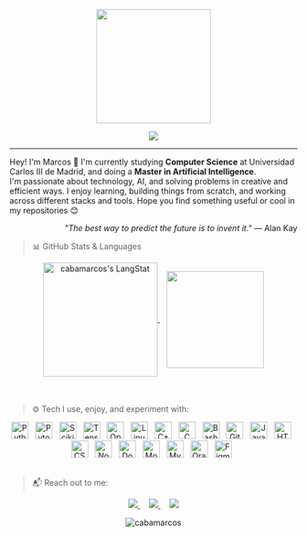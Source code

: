 <!-- Presentation section -->
<p align="center">
  <img src="https://raw.githubusercontent.com/cabamarcos/cabamarcos/main/logo/preview.png" width="200">
</p>

<p align="center">
  <!-- Typing SVG by DenverCoder1 - https://github.com/DenverCoder1/readme-typing-svg -->
  <a href="https://github.com/DenverCoder1/readme-typing-svg">
    <img src="https://readme-typing-svg.demolab.com/?lines=Computer%20Science%20Student;AI%20Master%20Student;Always%20curious%20about%20tech&font=Fira%20Code&center=true&width=440&height=45&color=30C9A7&vCenter=true&pause=1000&size=22" />
  </a>
</p>

---

<!-- Bio section -->
Hey! I'm Marcos 👋 I'm currently studying **Computer Science** at Universidad Carlos III de Madrid, and doing a **Master in Artificial Intelligence**.  
I'm passionate about technology, AI, and solving problems in creative and efficient ways. I enjoy learning, building things from scratch, and working across different stacks and tools. Hope you find something useful or cool in my repositories 😊

<p align="right"><i>"The best way to predict the future is to invent it."</i> — Alan Kay</p>

<!-- Stats section -->
> 📊 GitHub Stats & Languages
>

<div align="center">
  <a href="https://github.com/cabamarcos?tab=repositories">
    <picture>
      <source
        srcset="https://github-readme-stats.vercel.app/api?username=cabamarcos&show_icons=true&theme=radical"
        media="(prefers-color-scheme: dark)"
      />
      <source
        srcset="https://github-readme-stats.vercel.app/api?username=cabamarcos&show_icons=true&theme=vue"
        media="(prefers-color-scheme: light), (prefers-color-scheme: no-preference)"
      />
        <img height=200 align="center" src="https://github-readme-streak-stats.herokuapp.com/?user=cabamarcos&theme=rising-sun&title_color=e1dad4&text_color=e1dad4&icon_color=e1dad4&include_all_commits=true&hide_border=true" alt="cabamarcos's LangStat" />
    </picture>
  </a>
  &nbsp;&nbsp;
  <a href="https://github.com/cabamarcos?tab=repositories">
    <picture>
      <source
        srcset="https://github-readme-stats.vercel.app/api/top-langs/?username=cabamarcos&layout=compact&theme=radical&hide=jupyter%20notebook"
        media="(prefers-color-scheme: dark)"
      />
      <source
        srcset="https://github-readme-stats.vercel.app/api/top-langs/?username=cabamarcos&layout=compact&theme=vue"
        media="(prefers-color-scheme: light), (prefers-color-scheme: no-preference)"
      />
        <img height=170 align="center" src="https://github-readme-stats.vercel.app/api/top-langs/?username=cabamarcos&layout=compact" />
    </picture>
  </a>
</div>
<br />
<br />

<!-- Tools section -->
> ⚙️ Tech I use, enjoy, and experiment with:
>
<div align="center">
  <img alt="Python" width="30px" src="https://cdn.jsdelivr.net/gh/devicons/devicon/icons/python/python-original.svg" />&nbsp;&nbsp;
  <img alt="Pytorch" width="30px" src="https://www.vectorlogo.zone/logos/pytorch/pytorch-icon.svg" />&nbsp;&nbsp;
  <img alt="Scikit-Learn" width="30px" src="https://upload.wikimedia.org/wikipedia/commons/0/05/Scikit_learn_logo_small.svg" />&nbsp;&nbsp;
  <img alt="TensorFlow" width="30px" src="https://www.vectorlogo.zone/logos/tensorflow/tensorflow-icon.svg" />&nbsp;&nbsp;
  <img alt="OpenCV" width="30px" src="https://www.vectorlogo.zone/logos/opencv/opencv-icon.svg" />&nbsp;&nbsp;
  <img alt="Linux" width="30px" src="https://cdn.jsdelivr.net/gh/devicons/devicon/icons/linux/linux-original.svg" />&nbsp;&nbsp;
  <img alt="C++" width="30px" src="https://cdn.jsdelivr.net/gh/devicons/devicon/icons/cplusplus/cplusplus-original.svg" />&nbsp;&nbsp;
  <img alt="C" width="30px" src="https://cdn.jsdelivr.net/gh/devicons/devicon/icons/c/c-original.svg" />&nbsp;&nbsp;
  <img alt="Bash" width="30px" src="https://www.vectorlogo.zone/logos/gnu_bash/gnu_bash-icon.svg" />&nbsp;&nbsp;
  <img alt="Git" width="30px" src="https://cdn.jsdelivr.net/gh/devicons/devicon/icons/git/git-original.svg" />&nbsp;&nbsp;
  <img alt="JavaScript" width="30px" src="https://cdn.jsdelivr.net/gh/devicons/devicon/icons/javascript/javascript-original.svg" />&nbsp;&nbsp;
  <img alt="HTML" width="30px" src="https://cdn.jsdelivr.net/gh/devicons/devicon/icons/html5/html5-original.svg" />&nbsp;&nbsp;
  <img alt="CSS" width="30px" src="https://cdn.jsdelivr.net/gh/devicons/devicon/icons/css3/css3-original.svg" />&nbsp;&nbsp;
  <img alt="Node.js" width="30px" src="https://cdn.jsdelivr.net/gh/devicons/devicon/icons/nodejs/nodejs-original-wordmark.svg" />&nbsp;&nbsp;
  <img alt="Docker" width="30px" src="https://cdn.jsdelivr.net/gh/devicons/devicon/icons/docker/docker-original-wordmark.svg" />&nbsp;&nbsp;
  <img alt="MongoDB" width="30px" src="https://cdn.jsdelivr.net/gh/devicons/devicon/icons/mongodb/mongodb-original-wordmark.svg" />&nbsp;&nbsp;
  <img alt="MySQL" width="30px" src="https://cdn.jsdelivr.net/gh/devicons/devicon/icons/mysql/mysql-original-wordmark.svg" />&nbsp;&nbsp;
  <img alt="Oracle" width="30px" src="https://cdn.jsdelivr.net/gh/devicons/devicon/icons/oracle/oracle-original.svg" />&nbsp;&nbsp;
  <img alt="Figma" width="30px" src="https://www.vectorlogo.zone/logos/figma/figma-icon.svg" />&nbsp;&nbsp;
</div>
<br />

<!-- Social media section -->
> 📬 Reach out to me:
> 
<p align="center">
  <a href="https://www.linkedin.com/in/marcos-caballero-831046236/">
    <img src="https://img.shields.io/badge/-Linkedin-blue?style=flat-square&logo=Linkedin&logoColor=white" />
  </a>
&nbsp;&nbsp;&nbsp;
  <a href="mailto:marcoscaballero.contacto@gmail.com">
    <img src="https://img.shields.io/badge/-Email-red?style=flat-square&logo=Gmail&logoColor=white" />
  </a>
&nbsp;&nbsp;&nbsp;
  <a href="https://github.com/cabamarcos">
    <img src="https://img.shields.io/badge/-GitHub-black?style=flat-square&logo=github&logoColor=white" />
  </a>
</p>

<!-- Profile views -->
<p align="center"> <img src="https://komarev.com/ghpvc/?username=cabamarcos&label=Profile%20views&color=0e75b6&style=flat" alt="cabamarcos" /> </p>
